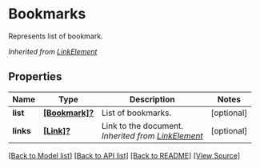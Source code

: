 ﻿# Bookmarks
Represents list of bookmark.

*Inherited from [LinkElement](LinkElement.md)*
## Properties
Name | Type | Description | Notes
------------ | ------------- | ------------- | -------------
**list** | [**[Bookmark]?**](Bookmark.md) | List of bookmarks. | [optional]
**links** | [**[Link]?**](Link.md) | Link to the document.<br />*Inherited from [LinkElement](LinkElement.md)* | [optional]

[[Back to Model list]](../README.md#documentation-for-models) [[Back to API list]](../README.md#documentation-for-api-endpoints) [[Back to README]](../README.md) [[View Source]](../AsposePdfCloud/Models/Bookmarks.swift)

